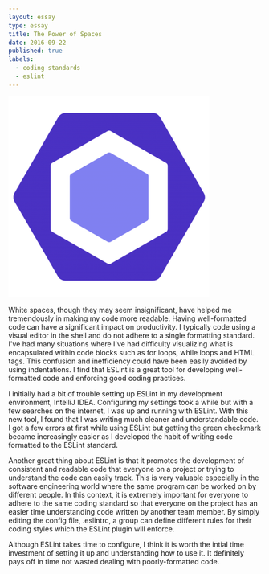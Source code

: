 ```yaml
---
layout: essay
type: essay
title: The Power of Spaces
date: 2016-09-22
published: true
labels:
  - coding standards
  - eslint
---
```


<img class="ui small circular centered image" src="../images/eslintlogo.png">

White spaces, though they may seem insignificant, have helped me tremendously in making my code more readable. Having well-formatted code can have a significant impact on productivity. I typically code using a visual editor in the shell and do not adhere to a single formatting standard. I've had many situations where I've had difficulty visualizing what is encapsulated within code blocks such as for loops, while loops and HTML tags. This confusion and inefficiency could have been easily avoided by using indentations. I find that ESLint is a great tool for developing well-formatted code and enforcing good coding practices.

I initially had a bit of trouble setting up ESLint in my development environment, IntelliJ IDEA. Configuring my settings took a while but with a few searches on the internet, I was up and running with ESLint. With this new tool, I found that I was writing much cleaner and understandable code. I got a few errors at first while using ESLint but getting the green checkmark became increasingly easier as I developed the habit of writing code formatted to the ESLint standard.

Another great thing about ESLint is that it promotes the development of consistent and readable code that everyone on a project or trying to understand the code can easily track. This is very valuable especially in the software engineering world where the same program can be worked on by different people. In this context, it is extremely important for everyone to adhere to the same coding standard so that everyone on the project has an easier time understanding code written by another team member. By simply editing the config file, .eslintrc, a group can define different rules for their coding styles which the ESLint plugin will enforce.

Although ESLint takes time to configure, I think it is worth the intial time investment of setting it up and understanding how to use it. It definitely pays off in time not wasted dealing with poorly-formatted code. 





